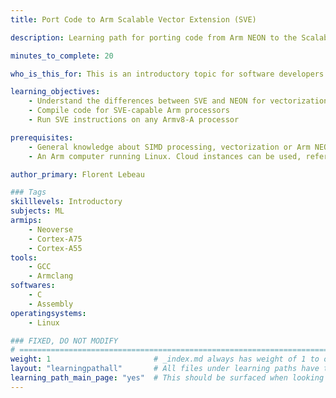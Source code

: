 ```yaml
---
title: Port Code to Arm Scalable Vector Extension (SVE)

description: Learning path for porting code from Arm NEON to the Scalable Vector Extension (SVE)

minutes_to_complete: 20   

who_is_this_for: This is an introductory topic for software developers using SIMD instructions for High-Performance Computing, Machine Learning, Digital Signal Processing, Audio and Video Codec applications.

learning_objectives: 
    - Understand the differences between SVE and NEON for vectorization
    - Compile code for SVE-capable Arm processors
    - Run SVE instructions on any Armv8-A processor

prerequisites:
    - General knowledge about SIMD processing, vectorization or Arm NEON.
    - An Arm computer running Linux. Cloud instances can be used, refer to the list of [Arm cloud service providers](/learning-paths/server-and-cloud/csp/).

author_primary: Florent Lebeau

### Tags
skilllevels: Introductory
subjects: ML
armips:
    - Neoverse
    - Cortex-A75
    - Cortex-A55
tools:
    - GCC
    - Armclang
softwares:
    - C
    - Assembly
operatingsystems:
    - Linux

### FIXED, DO NOT MODIFY
# ================================================================================
weight: 1                       # _index.md always has weight of 1 to order correctly
layout: "learningpathall"       # All files under learning paths have this same wrapper
learning_path_main_page: "yes"  # This should be surfaced when looking for related content. Only set for _index.md of learning path content.
---
```

